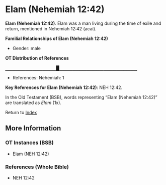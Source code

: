 # Elam (Nehemiah 12:42)
**Elam (Nehemiah 12:42)**. 
Elam was a man living during the time of exile and return, mentioned in Nehemiah 12:42 (acai). 




**Familial Relationships of Elam (Nehemiah 12:42)**


* Gender: male


**OT Distribution of References**

▁▁▁▁▁▁▁▁▁▁▁▁▁▁▁█▁▁▁▁▁▁▁▁▁▁▁▁▁▁▁▁▁▁▁▁▁▁▁
* References: Nehemiah: 1



**Key References for Elam (Nehemiah 12:42)**: 
NEH 12:42. 


In the Old Testament (BSB), words representing “Elam (Nehemiah 12:42)” are translated as 
*Elam* (1x). 




Return to [Index](00-Index.md)

## More Information

### OT Instances (BSB)

* Elam (NEH 12:42)



### References (Whole Bible)

* NEH 12:42



